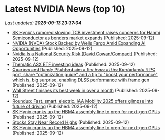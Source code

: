 # Latest NVIDIA News (top 10)
_Last updated: **2025-09-13 23:37:04**_

- [SK Hynix's rumored slowing TCB investment raises concerns for Hanmi Semiconductor as bonders market expands](https://www.digitimes.com/news/a20250910PD207/sk-hynix-hbm-hanmi-hanwha-investment.html) (Published: 2025-09-12)
- [NVIDIA (NVDA) Stock Backed by Wells Fargo Amid Expanding AI Opportunities](https://finance.yahoo.com/news/nvidia-nvda-stock-backed-wells-220552527.html) (Published: 2025-09-12)
- [Nvidia Is a National Security Risk (David Cowan/Compact)](https://www.memeorandum.com/250912/p118) (Published: 2025-09-12)
- [Thematic ASX ETF investing ideas](https://www.fool.com.au/2025/09/13/thematic-asx-etf-investing-ideas/) (Published: 2025-09-12)
- [Gearbox and Randy Pitchford aim a fire hose at the Borderlands 4 PC port, share "optimization guide" and a tip to "boost your performance" which is, big surprise, enabling DLSS performance with frame gen](https://www.gamesradar.com/games/borderlands/gearbox-and-randy-pitchford-aim-a-fire-hose-at-the-borderlands-4-pc-port-share-optimization-guide-and-a-tip-to-boost-your-performance-which-is-big-surprise-enabling-dlss-performance-with-frame-gen/) (Published: 2025-09-12)
- [Wall Street finishes its best week in over a month](https://www.pbs.org/newshour/economy/wall-street-finishes-its-best-week-in-over-a-month) (Published: 2025-09-12)
- [Roundup: Fast, smart, electric, IAA Mobility 2025 offers glimpse into future of driving](https://www.thestar.com.my/news/world/2025/09/13/roundup-fast-smart-electric-iaa-mobility-2025-offers-glimpse-into-future-of-driving) (Published: 2025-09-12)
- [SK Hynix cranks up the HBM4 assembly line to prep for next-gen GPUs](https://biztoc.com/x/fac5e4c73154039d) (Published: 2025-09-12)
- [Stocks Stay Near Record Highs](https://www.newser.com/story/375133/stocks-stay-near-record-highs.html) (Published: 2025-09-12)
- [SK Hynix cranks up the HBM4 assembly line to prep for next-gen GPUs](https://www.theregister.com/2025/09/12/sk_hynix_hbm4_mass_production/) (Published: 2025-09-12)
